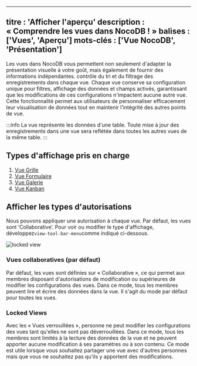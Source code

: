 ***

titre : 'Afficher l'aperçu'
description : « Comprendre les vues dans NocoDB ! »
balises : \['Vues', 'Aperçu']
mots-clés : \['Vue NocoDB', 'Présentation']
-------------------------------------------

Les vues dans NocoDB vous permettent non seulement d'adapter la présentation visuelle à votre goût, mais également de fournir des informations indépendantes.
contrôle du tri et du filtrage des enregistrements dans chaque vue. Chaque vue conserve sa configuration unique pour
filtres, affichage des données et champs activés, garantissant que les modifications de ces configurations n'impactent aucune autre vue.
Cette fonctionnalité permet aux utilisateurs de personnaliser efficacement leur visualisation de données tout en
maintenir l’intégrité des autres points de vue.

:::info
La vue représente les données d'une table. Toute mise à jour des enregistrements dans une vue sera reflétée dans toutes les autres vues de la même table.
:::

## Types d'affichage pris en charge

1. [Vue Grille](view-types/grid)
2. [Vue Formulaire](view-types/form)
3. [Vue Galerie](view-types/gallery)
4. [Vue Kanban](view-types/kanban)

## Afficher les types d'autorisations

Nous pouvons appliquer une autorisation à chaque vue. Par défaut, les vues sont ‘Collaborative’. Pour voir ou modifier le type d'affichage, développez`view-tool-bar-menu`comme indiqué ci-dessous.

![locked view](/img/v2/views/locked-view.png)

### Vues collaboratives (par défaut)

Par défaut, les vues sont définies sur « Collaborative », ce qui permet aux membres disposant d'autorisations de modification ou supérieures de modifier les configurations des vues. Dans ce mode, tous les membres peuvent lire et écrire des données dans la vue. Il s'agit du mode par défaut pour toutes les vues.

### Locked Views

Avec les « Vues verrouillées », personne ne peut modifier les configurations des vues tant qu'elles ne sont pas déverrouillées. Dans ce mode, tous les membres sont limités à la lecture des données de la vue et ne peuvent apporter aucune modification à ses paramètres ou à son contenu. Ce mode est utile lorsque vous souhaitez partager une vue avec d'autres personnes mais que vous ne souhaitez pas qu'ils y apportent des modifications.

